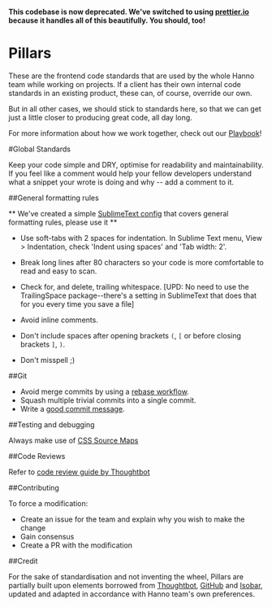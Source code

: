 **This codebase is now deprecated. We've switched to using [prettier.io](https://prettier.io) because it handles all of this beautifully. You should, too!**

# Pillars

These are the frontend code standards that are used by the whole Hanno team while working on projects. If a client has their own internal code standards in an existing product, these can, of course, override our own.

But in all other cases, we should stick to standards here, so that we can get just a little closer to producing great code, all day long.

For more information about how we work together, check out our [Playbook](http://playbook.hanno.co/)!


#Global Standards

Keep your code simple and DRY, optimise for readability and maintainability.
If you feel like a comment would help your fellow developers understand what a snippet your wrote is doing and why -- add a comment to it.


##General formatting rules

** We've created a simple [SublimeText config](https://github.com/wearehanno/pillars/blob/master/Preferences.sublime-settings) that covers general formatting rules, please use it **

* Use soft-tabs with 2 spaces for indentation. In Sublime Text menu, View > Indentation, check 'Indent using spaces' and 'Tab width: 2'.
* Break long lines after 80 characters so your code is more comfortable to read and easy to scan.
* Check for, and delete, trailing whitespace. [UPD: No need to use the TrailingSpace package--there's a setting in SublimeText that does that for you every time you save a file]

* Avoid inline comments.
* Don't include spaces after opening brackets `(`, `[` or before closing brackets `]`, `)`.
* Don't misspell ;)


##Git

* Avoid merge commits by using a [rebase workflow](https://www.atlassian.com/git/tutorials/merging-vs-rebasing/workflow-walkthrough).
* Squash multiple trivial commits into a single commit.
* Write a [good commit message](https://robots.thoughtbot.com/5-useful-tips-for-a-better-commit-message).


##Testing and debugging

Always make use of [CSS Source Maps](https://developer.chrome.com/devtools/docs/css-preprocessors#toc-how-css-source-maps-work)


##Code Reviews

Refer to [code review guide by Thoughtbot](https://github.com/thoughtbot/guides/tree/master/code-review)



##Contributing

To force a modification:

* Create an issue for the team and explain why you wish to make the change
* Gain consensus
* Create a PR with the modification


##Credit

For the sake of standardisation and not inventing the wheel, Pillars are partially built upon elements borrowed from [Thoughtbot](https://github.com/thoughtbot/guides), [GitHub](https://github.com/styleguide/css) and [Isobar](http://isobar-idev.github.io/code-standards/), updated and adapted in accordance with Hanno team's own preferences.
